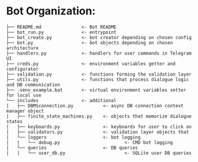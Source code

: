 # Bot Organization:

    ├── README.md               <- Bot README
    ├── bot_run.py              <- entrypoint
    ├── bot_create.py           <- bot creator depending on chosen config
    ├── bot.py                  <- bot objects depending on chosen architecture
    ├── handlers.py             <- handlers for user commands in Telegram UI
    ├── creds.py                <- environment variables getter and configurator
    ├── validation.py           <- functions forming the validation layer
    ├── utils.py                <- functions that process dialogue logic and DB communication
    ├── .venv_example.bat       <- virtual environment variables setter for local use
    └── includes                <- additional 
    |   ├── DBMSconnection.py           <- async DB connection context manager object
    |   ├── finite_state_machines.py    <- objects that memorize dialogue states
    |   ├── keyboards.py                <- keyboards for user to click on
    |   ├── validators.py               <- validation layer objects that
    |   └── loggers                     <- bot logging
    |   |   └── debug.py                        <- CMD bot logging
    |   └── queries                     <- DB queries
    |   |   └── user_db.py                      <- SQLite user DB queries
